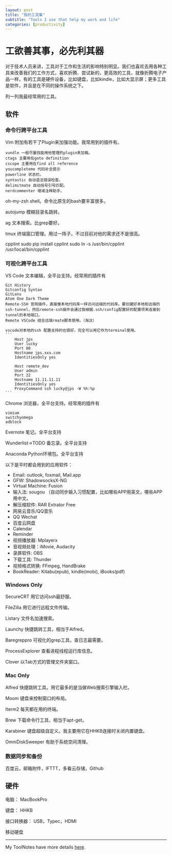 ```yaml
---
layout: post
title: "我的工具集"
subtitle: "Tools I use that help my work and life"
categories: [productivity]
---
```

# 工欲善其事，必先利其器

对于技术人员来讲，工具对于工作和生活的影响特别明显。我们也喜欢去用各种工具来改善我们的工作方式，喜欢折腾、尝试新的，更高效的工具，就像折腾电子产品一样，有的工具是硬件设备，比如键盘，比如kindle，比如大显示屏；更多工具是软件，并且是在不同的操作系统之下。

列一列我最经常用的工具。


## 软件

### 命令行跨平台工具

Vim 附加有若干了Plugin来加强功能。我常用到的插件有。

	vundle 一般尽量找能用他管理的plugin来加载。
	ctags 主要用在goto definition
	cscope 主要用在find all reference
	youcompleteme 代码补全提示
	powerline 状态栏。
	syntastic 自动语法错误检查。
	delimitmate 自动括号引号匹配。
	nerdcommenter 增减注释助手。

oh-my-zsh shell。命令比原生的bash要丰富很多。

autojump 模糊目录名跳转。

ag 文本搜索。比grep要好。

tmux 终端窗口管理。用过一阵子。不过目前对他的需求还不是很高。

cpplint
	sudo pip install cpplint
	sudo ln -s /usr/bin/cpplint /usr/local/bin/cpplint

### 可视化跨平台工具

VS Code 文本编辑，全平台支持。经常用的插件有

	Git History
	Gitconfig Syntax
	GitLens
	Atom One Dark Theme
	Remote-SSH 官网插件，直接像本地代码库一样访问远端的代码库。要创建好本地和远端的ssh-tunnel，然后remote-ssh插件会通过我根据.ssh/config配置好的配置项来连接到tunnel的本地端口。
	Remote VSCode 结合远端rmate脚本使用。（淘汰）

	vscode对本地的ssh 配置支持的也很好，完全可以用它作为terminal使用。
	```
		Host jps
		User lucky
		Port 80
		Hostname jps.xxx.com
		IdentitiesOnly yes
		
		Host remote_dev
		User admin
		Port 22
		Hostname 11.11.11.11
		IdentitiesOnly yes
		ProxyCommand ssh lucky@jps -W %h:%p
	```


Chrome 浏览器，全平台支持。经常用的插件有

	vimium
	switchyomega
	adblock

Evernote 笔记。全平台支持

Wunderlist->TODO 备忘录。全平台支持

Anaconda Python环境包。全平台支持

以下是平时都会用到的应用软件：

- Email: outlook, foxmail, Mail.app
- GFW: ShadowsocksX-NG
- Virtual Machine: Fusion
- 输入法: sougou （自动同步输入习惯配置，比如哪些APP用英文，哪些APP用中文。
- 解压缩软件: RAR Extrator Free
- 网易云音乐/QQ音乐
- QQ Wechat
- 百度云网盘
- Calendar
- Reminder
- 视频播放器: Mplayerx
- 音视频处理：iMovie, Audacity
- 录屏软件: OBS
- 下载工具: Thunder
- 视频格式转换: FFmpeg, HandBrake
- BookReader: Kitabu(epub), kindle(mobi), iBooks(pdf)




### Windows Only

SecureCRT 用它访问ssh最舒服。

FileZilla 用它进行远程文件传输。

Listary 文件名加速搜索。

Launchy 快捷跳转工具，相当于Alfred。

Baregreppro 可视化的grep工具，查日志最需要。

ProcessExplorer 查看进程线程运行库信息。

Clover 以Tab方式的管理文件夹窗口。


### Mac Only

Alfred 快捷跳转工具。用它最多的是当做Web搜索引擎输入栏。

Moom 键盘来控制窗口的布局。

Iterm2 每天都在用的终端。

Brew 下载命令行工具，相当于apt-get。

Karabiner 键盘超级自定义。我主要用它在HHKB连接时关闭内置键盘。

OmniDiskSweeper 有助于系统空间清理。


### 数据同步和备份

百度云，邮箱附件，IFTTT，多看云存储，Github


## 硬件

电脑： MacBookPro

键盘： HHKB

接口转换器： USB，Typec，HDMI

移动硬盘

---
My ToolNotes have more details [here][mygithub].

[mygithub]: https://github.com/lucky521/LuckyToolNotes
